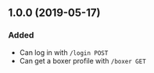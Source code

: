 ## 1.0.0 (2019-05-17)

### Added

- Can log in with `/login POST`
- Can get a boxer profile with `/boxer GET`